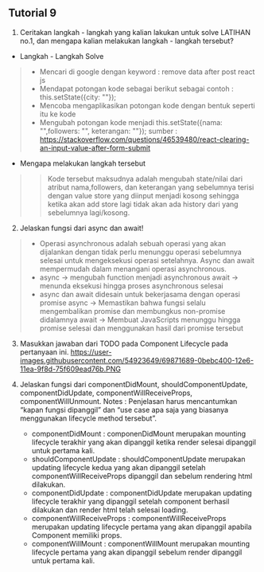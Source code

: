 ## Tutorial 9
1. Ceritakan langkah - langkah yang kalian lakukan untuk solve LATIHAN no.1, dan
mengapa kalian melakukan langkah - langkah tersebut?
* Langkah - Langkah Solve 
> + Mencari di google dengan keyword : remove data after post react js
> + Mendapat potongan kode sebagai berikut sebagai contoh : this.setState({city: ""});
> + Mencoba mengaplikasikan potongan kode dengan bentuk seperti itu ke kode
> + Mengubah potongan kode menjadi this.setState({nama: "",followers: "", keterangan: ""});
sumber : https://stackoverflow.com/questions/46539480/react-clearing-an-input-value-after-form-submit

* Mengapa melakukan langkah tersebut 
>> Kode tersebut maksudnya adalah mengubah state/nilai dari atribut nama,followers, dan keterangan yang sebelumnya terisi dengan value store yang diinput menjadi kosong sehingga ketika akan add store lagi tidak akan ada history dari yang sebelumnya lagi/kosong. 

2. Jelaskan fungsi dari async dan await!
> * Operasi asynchronous adalah sebuah operasi yang akan dijalankan dengan tidak perlu menunggu operasi sebelumnya selesai untuk mengeksekusi operasi setelahnya. Async dan await mempermudah dalam menangani operasi asynchronous. 
> * async → mengubah function menjadi asynchronous
await → menunda eksekusi hingga proses asynchronous selesai
> * async dan await didesain untuk bekerjasama dengan operasi promise
async → Memastikan bahwa fungsi selalu mengembalikan promise dan membungkus non-promise didalamnya
await → Membuat JavaScripts menunggu hingga promise selesai dan menggunakan hasil dari promise tersebut 

3. Masukkan jawaban dari TODO pada Component Lifecycle pada pertanyaan ini.
https://user-images.githubusercontent.com/54923649/69871689-0bebc400-12e6-11ea-9f8d-75f609ead76b.PNG

4. Jelaskan fungsi dari componentDidMount, shouldComponentUpdate,
componentDidUpdate, componentWillReceiveProps,
componentWillUnmount.
Notes : Penjelasan harus mencantumkan “kapan fungsi dipanggil” dan “use case apa saja
yang biasanya menggunakan lifecycle method tersebut”.
   - componentDidMount : componenDidMount merupakan mounting lifecycle terakhir yang akan dipanggil  ketika render selesai dipanggil untuk pertama kali. 
    - shouldComponentUpdate : shouldComponentUpdate merupakan updating lifecycle kedua yang akan dipanggil setelah componentWillReceiveProps dipanggil dan sebelum rendering html dilakukan.
    - componentDidUpdate : componentDidUpdate merupakan updating lifecycle terakhir yang dipanggil setelah component berhasil dilakukan dan render html telah selesai loading.
    - componentWillReceiveProps : componentWillReceiveProps merupakan updating lifecycle pertama yang akan dipanggil apabila Component memiliki props.
    - componentWillMount : componentWillMount merupakan mounting lifecycle pertama yang akan dipanggil sebelum render dipanggil untuk pertama kali.
